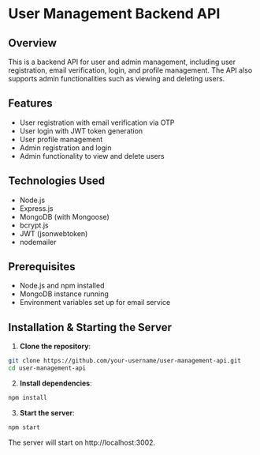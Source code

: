 # User Management Backend API

## Overview

This is a backend API for user and admin management, including user registration, email verification, login, and profile management. The API also supports admin functionalities such as viewing and deleting users.

## Features

- User registration with email verification via OTP
- User login with JWT token generation
- User profile management
- Admin registration and login
- Admin functionality to view and delete users

## Technologies Used

- Node.js
- Express.js
- MongoDB (with Mongoose)
- bcrypt.js
- JWT (jsonwebtoken)
- nodemailer

## Prerequisites

- Node.js and npm installed
- MongoDB instance running
- Environment variables set up for email service

## Installation & Starting the Server

1. **Clone the repository**:

```sh
git clone https://github.com/your-username/user-management-api.git
cd user-management-api
```

2. **Install dependencies**:
```sh
npm install
```

3. **Start the server**:
```sh
npm start
```
The server will start on http://localhost:3002.
